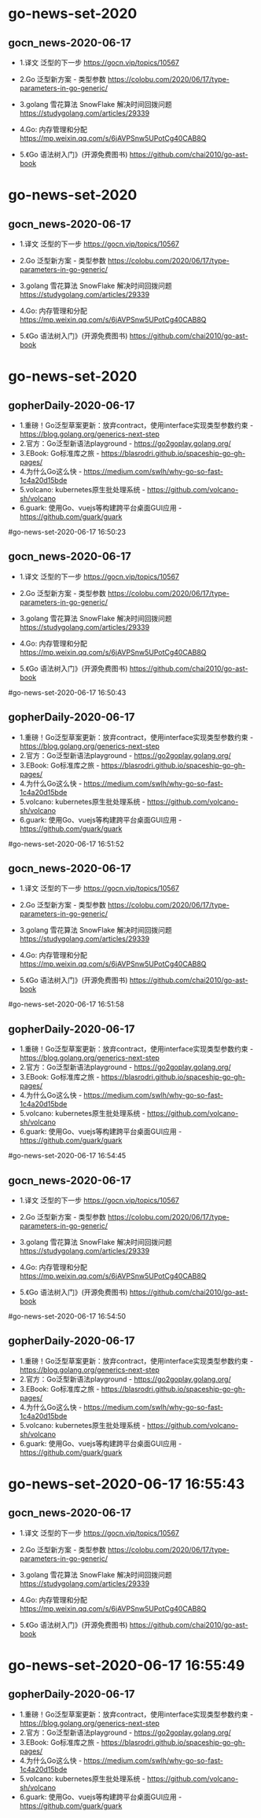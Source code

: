 # go-news-set-2020
## gocn_news-2020-06-17
- 1.译文 泛型的下一步  https://gocn.vip/topics/10567

- 2.Go 泛型新方案 - 类型参数 https://colobu.com/2020/06/17/type-parameters-in-go-generic/

- 3.golang 雪花算法 SnowFlake 解决时间回拨问题 https://studygolang.com/articles/29339

- 4.Go: 内存管理和分配 https://mp.weixin.qq.com/s/6jAVPSnw5UPotCg40CAB8Q

- 5.《Go 语法树入门》(开源免费图书) https://github.com/chai2010/go-ast-book


# go-news-set-2020
## gocn_news-2020-06-17
- 1.译文 泛型的下一步  https://gocn.vip/topics/10567

- 2.Go 泛型新方案 - 类型参数 https://colobu.com/2020/06/17/type-parameters-in-go-generic/

- 3.golang 雪花算法 SnowFlake 解决时间回拨问题 https://studygolang.com/articles/29339

- 4.Go: 内存管理和分配 https://mp.weixin.qq.com/s/6jAVPSnw5UPotCg40CAB8Q

- 5.《Go 语法树入门》(开源免费图书) https://github.com/chai2010/go-ast-book


# go-news-set-2020
## gopherDaily-2020-06-17
- 1.重磅！Go泛型草案更新：放弃contract，使用interface实现类型参数约束 - https://blog.golang.org/generics-next-step
- 2.官方：Go泛型新语法playground - https://go2goplay.golang.org/
- 3.EBook: Go标准库之旅 - https://blasrodri.github.io/spaceship-go-gh-pages/
- 4.为什么Go这么快 - https://medium.com/swlh/why-go-so-fast-1c4a20d15bde
- 5.volcano: kubernetes原生批处理系统 - https://github.com/volcano-sh/volcano
- 6.guark: 使用Go、vuejs等构建跨平台桌面GUI应用 - https://github.com/guark/guark

#go-news-set-2020-06-17 16:50:23
## gocn_news-2020-06-17
- 1.译文 泛型的下一步  https://gocn.vip/topics/10567

- 2.Go 泛型新方案 - 类型参数 https://colobu.com/2020/06/17/type-parameters-in-go-generic/

- 3.golang 雪花算法 SnowFlake 解决时间回拨问题 https://studygolang.com/articles/29339

- 4.Go: 内存管理和分配 https://mp.weixin.qq.com/s/6jAVPSnw5UPotCg40CAB8Q

- 5.《Go 语法树入门》(开源免费图书) https://github.com/chai2010/go-ast-book


#go-news-set-2020-06-17 16:50:43
## gopherDaily-2020-06-17
- 1.重磅！Go泛型草案更新：放弃contract，使用interface实现类型参数约束 - https://blog.golang.org/generics-next-step
- 2.官方：Go泛型新语法playground - https://go2goplay.golang.org/
- 3.EBook: Go标准库之旅 - https://blasrodri.github.io/spaceship-go-gh-pages/
- 4.为什么Go这么快 - https://medium.com/swlh/why-go-so-fast-1c4a20d15bde
- 5.volcano: kubernetes原生批处理系统 - https://github.com/volcano-sh/volcano
- 6.guark: 使用Go、vuejs等构建跨平台桌面GUI应用 - https://github.com/guark/guark

#go-news-set-2020-06-17 16:51:52
## gocn_news-2020-06-17
- 1.译文 泛型的下一步  https://gocn.vip/topics/10567

- 2.Go 泛型新方案 - 类型参数 https://colobu.com/2020/06/17/type-parameters-in-go-generic/

- 3.golang 雪花算法 SnowFlake 解决时间回拨问题 https://studygolang.com/articles/29339

- 4.Go: 内存管理和分配 https://mp.weixin.qq.com/s/6jAVPSnw5UPotCg40CAB8Q

- 5.《Go 语法树入门》(开源免费图书) https://github.com/chai2010/go-ast-book


#go-news-set-2020-06-17 16:51:58
## gopherDaily-2020-06-17
- 1.重磅！Go泛型草案更新：放弃contract，使用interface实现类型参数约束 - https://blog.golang.org/generics-next-step
- 2.官方：Go泛型新语法playground - https://go2goplay.golang.org/
- 3.EBook: Go标准库之旅 - https://blasrodri.github.io/spaceship-go-gh-pages/
- 4.为什么Go这么快 - https://medium.com/swlh/why-go-so-fast-1c4a20d15bde
- 5.volcano: kubernetes原生批处理系统 - https://github.com/volcano-sh/volcano
- 6.guark: 使用Go、vuejs等构建跨平台桌面GUI应用 - https://github.com/guark/guark

#go-news-set-2020-06-17 16:54:45
## gocn_news-2020-06-17
- 1.译文 泛型的下一步  https://gocn.vip/topics/10567

- 2.Go 泛型新方案 - 类型参数 https://colobu.com/2020/06/17/type-parameters-in-go-generic/

- 3.golang 雪花算法 SnowFlake 解决时间回拨问题 https://studygolang.com/articles/29339

- 4.Go: 内存管理和分配 https://mp.weixin.qq.com/s/6jAVPSnw5UPotCg40CAB8Q

- 5.《Go 语法树入门》(开源免费图书) https://github.com/chai2010/go-ast-book


#go-news-set-2020-06-17 16:54:50
## gopherDaily-2020-06-17
- 1.重磅！Go泛型草案更新：放弃contract，使用interface实现类型参数约束 - https://blog.golang.org/generics-next-step
- 2.官方：Go泛型新语法playground - https://go2goplay.golang.org/
- 3.EBook: Go标准库之旅 - https://blasrodri.github.io/spaceship-go-gh-pages/
- 4.为什么Go这么快 - https://medium.com/swlh/why-go-so-fast-1c4a20d15bde
- 5.volcano: kubernetes原生批处理系统 - https://github.com/volcano-sh/volcano
- 6.guark: 使用Go、vuejs等构建跨平台桌面GUI应用 - https://github.com/guark/guark

# go-news-set-2020-06-17 16:55:43
## gocn_news-2020-06-17
- 1.译文 泛型的下一步  https://gocn.vip/topics/10567

- 2.Go 泛型新方案 - 类型参数 https://colobu.com/2020/06/17/type-parameters-in-go-generic/

- 3.golang 雪花算法 SnowFlake 解决时间回拨问题 https://studygolang.com/articles/29339

- 4.Go: 内存管理和分配 https://mp.weixin.qq.com/s/6jAVPSnw5UPotCg40CAB8Q

- 5.《Go 语法树入门》(开源免费图书) https://github.com/chai2010/go-ast-book


# go-news-set-2020-06-17 16:55:49
## gopherDaily-2020-06-17
- 1.重磅！Go泛型草案更新：放弃contract，使用interface实现类型参数约束 - https://blog.golang.org/generics-next-step
- 2.官方：Go泛型新语法playground - https://go2goplay.golang.org/
- 3.EBook: Go标准库之旅 - https://blasrodri.github.io/spaceship-go-gh-pages/
- 4.为什么Go这么快 - https://medium.com/swlh/why-go-so-fast-1c4a20d15bde
- 5.volcano: kubernetes原生批处理系统 - https://github.com/volcano-sh/volcano
- 6.guark: 使用Go、vuejs等构建跨平台桌面GUI应用 - https://github.com/guark/guark

